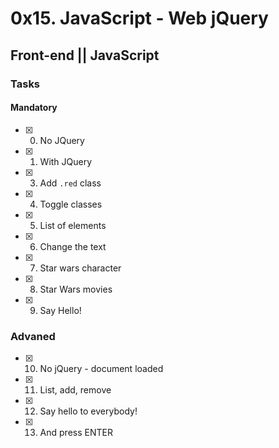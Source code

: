 # 0x15. JavaScript - Web jQuery
## Front-end || JavaScript

### Tasks
#### Mandatory
- [x] 0. No JQuery
- [x] 1. With JQuery
- [x] 3. Add `.red` class
- [x] 4. Toggle classes
- [x] 5. List of elements
- [x] 6. Change the text
- [x] 7. Star wars character
- [x] 8. Star Wars movies
- [x] 9. Say Hello!
### Advaned
- [x] 10. No jQuery - document loaded
- [x] 11. List, add, remove
- [x] 12. Say hello to everybody!
- [x] 13. And press ENTER
